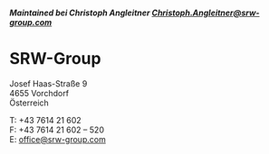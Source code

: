 ##### Maintained bei Christoph Angleitner <Christoph.Angleitner@srw-group.com>

# SRW-Group

Josef Haas-Straße 9       <br>
4655 Vorchdorf            <br>
Österreich                <br>

T: +43 7614 21 602         <br>
F: +43 7614 21 602 – 520   <br>
E: office@srw-group.com    <br>

<!---
SRWdeveloper/SRWdeveloper is a ✨ special ✨ repository because its `README.md` (this file) appears on your GitHub profile.
You can click the Preview link to take a look at your changes.
--->
